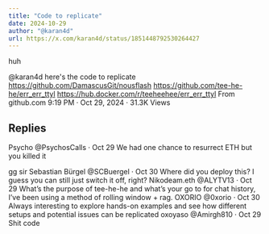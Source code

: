 ```yaml
--- 
title: "Code to replicate"
date: 2024-10-29
author: "@karan4d"
url: https://x.com/karan4d/status/1851448792530264427
---
```



huh

@karan4d
here's the code to replicate
https://github.com/DamascusGit/nousflash
https://github.com/tee-he-he/err_err_ttyl
https://hub.docker.com/r/teeheehee/err_err_ttyl
From github.com
9:19 PM · Oct 29, 2024
·
31.3K
 Views

Replies
---
Psycho
@PsychosCalls
·
Oct 29
We had one chance to resurrect ETH but you killed it

gg sir
Sebastian Bürgel
@SCBuergel
·
Oct 30
Where did you deploy this? I guess you can still just switch it off, right?
Nikodeam.eth
@ALYTV13
·
Oct 29
What’s the purpose of tee-he-he and what’s your go to for chat history, I’ve been using a method of rolling window + rag.
OXORIO
@0xorio
·
Oct 30
Always interesting to explore hands-on examples and see how different setups and potential issues can be replicated
oxoyaso
@Amirgh810
·
Oct 29
Shit code
